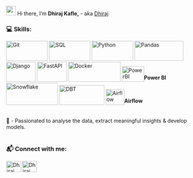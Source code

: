 <!-- <p align="right"> <img src="https://komarev.com/ghpvc/?username=47dhiraj&label=Views%20&color=ff6666&style=flat"/></p> -->

<img src="https://media.giphy.com/media/hvRJCLFzcasrR4ia7z/giphy.gif" width="26"> Hi there,  I’m <b>Dhiraj Kafle,</b> - aka [Dhiraj][portfolio]

### 💻 Skills:

<p>
   <img alt="Git" height="54" width="112" src="https://img.shields.io/badge/-%23FFFFFF.svg?&style=for-the-badge&logo=git&logoColor=f03c2e" />
   <img alt="SQL" height="54" width="112" src="https://img.shields.io/badge/SQL%20-%23FFFFFF.svg?logo=mysql&logoColor=0074a3&style=for-the-badge" />
   <img alt="Python" height="54" width="112" src="https://img.shields.io/badge/Python%20-%23FFFFFF.svg?&style=for-the-badge&logo=python" />
   <img alt="Pandas" height="54" width="132" src="https://img.shields.io/badge/Pandas%20-%23FFFFFF.svg?&style=for-the-badge&logo=pandas&logoColor=darkblue" />
<!--    <img alt="Scikit" height="54" width="118" src="https://img.shields.io/badge/scikit--learn%20-%23FFFFFF.svg?&style=for-the-badge&logo=scikit-learn&logoColor=orange"     /> -->
<!--    <img alt="R" height="54" width="112" src="https://img.shields.io/badge/r%20-%23FFFFFF.svg?&style=for-the-badge&logo=r&logoColor=blue" /> -->
   <img alt="Django" height="54" width="80" src="https://img.shields.io/badge/-%23FFFFFF.svg?&style=for-the-badge&logo=django&logoColor=limegreen" />
   <img alt="FastAPI" height="54" width="80" src="https://img.shields.io/badge/%20-%23FFFFFF.svg?&style=for-the-badge&logo=fastapi&logoColor=009485" />
   <img alt="Docker" height="54" width="142" src="https://img.shields.io/badge/Docker%20-%23FFFFFF.svg?&style=for-the-badge&logo=docker&logoColor=0db7ed" />
<img alt="PowerBI" height="42" width="60" src="https://github.com/marclelijveld/Power-BI-Icons/blob/main/SVG/Power-BI.svg" /><span style="vertical-align: super;"><b>Power BI</b></span>
<!--    <img alt="Excel" height="54" width="120" src="https://img.shields.io/badge/-%23FFFFFF.svg?style=for-the-badge&logo=microsoft-excel&logoColor=darkgreen" /> -->
   <img alt="Snowflake" height="60" width="140" src="https://img.shields.io/badge/Snowflake%20-%23FFFFFF.svg?&style=for-the-badge&logo=snowflake" />
   <img alt="DBT" height="54" width="122" src="https://img.shields.io/badge/dbt%20-%23FFFFFF.svg?&style=for-the-badge&logo=dbt&logoColor=orange" />
   <img alt="Airflow" height="43" width="50" src="https://icon.icepanel.io/Technology/svg/Apache-Airflow.svg" /><span style="vertical-align: super;"><b>Airflow</b></span>
   <br>
   
</p>
<br />
👀 - Passionated to analyse the data, extract meaningful insights & develop models. </br>
<!-- 🌱 - Currently learning <strong>  </strong> </br> -->

<br />

### 📬 Connect with me:
<p align="center">

   [<img align="left" src="https://raw.githubusercontent.com/rahuldkjain/github-profile-readme-generator/master/src/images/icons/Social/linked-in-alt.svg" alt="Dhiraj Kafle | LinkedIn" height="30" width="40" />][linkedin]

   [<img align="left" src="https://raw.githubusercontent.com/rahuldkjain/github-profile-readme-generator/master/src/images/icons/Social/youtube.svg" alt="Dhiraj Kafle | Youtube" height="30" width="40" />][youtube]
</p>

</br>

[portfolio]: https://www.dhirajk.com.np
[linkedin]: https://www.linkedin.com/in/dhiraj-kafle-4a19781a3/
[youtube]: #


<!---
   ✨ It's about me ✨ 
--->
